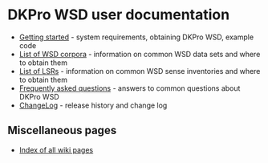 # DKPro WSD user documentation #

  * [Getting started](GettingStarted.md) - system requirements, obtaining DKPro WSD, example code
  * [List of WSD corpora](WSDCorpora.md) - information on common WSD data sets and where to obtain them
  * [List of LSRs](LSRs.md) - information on common WSD sense inventories and where to obtain them
  * [Frequently asked questions](FAQ.md) - answers to common questions about DKPro WSD
  * [ChangeLog](ChangeLog.md) - release history and change log


## Miscellaneous pages ##

  * [Index of all wiki pages](https://code.google.com/p/dkpro-wsd/w/list)